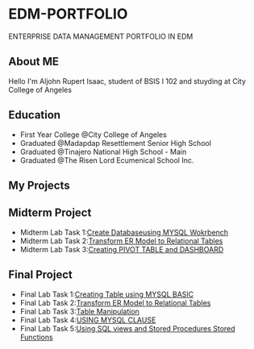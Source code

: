 # EDM-PORTFOLIO
ENTERPRISE DATA MANAGEMENT PORTFOLIO IN EDM

## About ME
  Hello I'm Aljohn Rupert Isaac, student of BSIS I 102 and stuyding at City College of Angeles
 
  ## Education
  - First Year College @City College of Angeles
  - Graduated @Madapdap Resettlement Senior High School
  - Graduated @Tinajero National High School - Main
  - Graduated @The Risen Lord Ecumenical School Inc.

## My Projects

  ## Midterm Project
- Midterm Lab Task 1:[Create Databaseusing MYSQL Wokrbench](https://github.com/Aljohn0809/MIDTERM-LAB-TASK-1) 
- Midterm Lab Task 2:[Transform ER Model to Relational Tables](https://github.com/Aljohn0809/MIDTERM-LAB-TASK-2) 
- Midterm Lab Task 3:[Creating PIVOT TABLE and DASHBOARD](https://github.com/Aljohn0809/MIDTERM-LAB-TASK-3)


## Final Project
- Final Lab Task 1:[Creating Table using MYSQL BASIC](https://github.com/Aljohn0809/FINAL-LAB-TASK-1)
- Final Lab Task 2:[Transform ER Model to Relational Tables](https://github.com/Aljohn0809/FINAL-LAB-TASK-2)
- Final Lab Task 3:[Table Manipulation](https://github.com/Aljohn0809/FINAL-LAB-TASK-3)
- Final Lab Task 4:[USING MYSQL CLAUSE](https://github.com/Aljohn0809/FINAL-LAB-TASK-4)
- Final Lab Task 5:[Using SQL views and Stored Procedures Stored Functions](https://github.com/Aljohn0809/FINAL-LAB-TASK-5)

